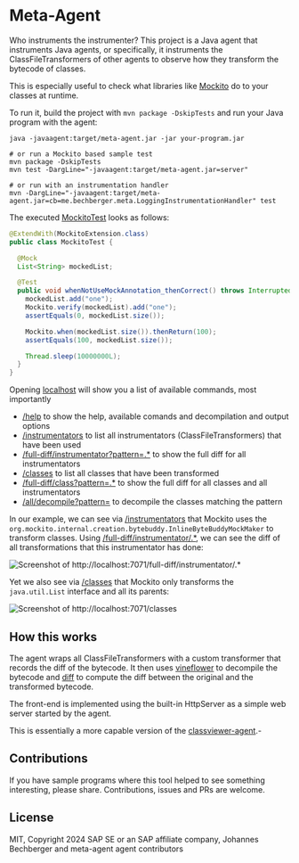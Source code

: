 Meta-Agent
==========

Who instruments the instrumenter? This project is a Java agent that instruments Java agents,
or specifically, it instruments the ClassFileTransformers of other agents to observe how they transform
the bytecode of classes.

This is especially useful to check what libraries like [Mockito](https://site.mockito.org/) do to your classes at runtime.

To run it, build the project with `mvn package -DskipTests` and run your Java program with the agent:

```shell
java -javaagent:target/meta-agent.jar -jar your-program.jar

# or run a Mockito based sample test
mvn package -DskipTests
mvn test -DargLine="-javaagent:target/meta-agent.jar=server"

# or run with an instrumentation handler
mvn -DargLine="-javaagent:target/meta-agent.jar=cb=me.bechberger.meta.LoggingInstrumentationHandler" test
```

The executed [MockitoTest](src/test/java/me/bechberger/meta/MockitoTest.java) looks as follows:

```java
@ExtendWith(MockitoExtension.class)
public class MockitoTest {

  @Mock
  List<String> mockedList;

  @Test
  public void whenNotUseMockAnnotation_thenCorrect() throws InterruptedException {
    mockedList.add("one");
    Mockito.verify(mockedList).add("one");
    assertEquals(0, mockedList.size());

    Mockito.when(mockedList.size()).thenReturn(100);
    assertEquals(100, mockedList.size());

    Thread.sleep(10000000L);
  }
}
```

Opening [localhost](http://localhost:7071) will show you a list of available commands, most importantly
- [/help](http://localhost:7071) to show the help, available comands and decompilation and output options
- [/instrumentators](http://localhost:7071/instrumentators) to list all instrumentators (ClassFileTransformers) that have been used
- [/full-diff/instrumentator?pattern=.*](http://localhost:7071/full-diff/instrumentator?pattern=.*)
  to show the full diff for all instrumentators
- [/classes](http://localhost:7071/classes) to list all classes that have been transformed
- [/full-diff/class?pattern=.*](http://localhost:7071/full-diff/class?pattern=.*)
  to show the full diff for all classes and all instrumentators
- [/all/decompile?pattern=<pattern>](http://localhost:7071/all/decompile?pattern=<pattern>)
  to decompile the classes matching the pattern

In our example, we can see via [/instrumentators](http://localhost:7071/instrumentators) that Mockito uses
the `org.mockito.internal.creation.bytebuddy.InlineByteBuddyMockMaker` to transform classes.
Using [/full-diff/instrumentator/.*](http://localhost:7071/full-diff/instrumentator/.*), we can see the diff of all
transformations that this instrumentator has done:

![Screenshot of http://localhost:7071/full-diff/instrumentator/.*](img/instrumentators.png)

Yet we also see via [/classes](http://localhost:7071/classes) that Mockito only transforms the `java.util.List` 
interface and all its parents:

![Screenshot of http://localhost:7071/classes](img/classes.png)

How this works
--------------

The agent wraps all ClassFileTransformers with a custom transformer that records the diff of the bytecode.
It then uses [vineflower](http://vineflower.org/) to decompile the bytecode and 
[diff](https://www.gnu.org/software/diffutils/)
to compute the diff between the original and the transformed bytecode.

The front-end is implemented using the built-in HttpServer as a simple web server started by the agent.

This is essentially a more capable version of the [classviewer-agent](https://github.com/parttimenerd/classviewer-agent).-

Contributions
-------------
If you have sample programs where this tool helped to see something interesting, please share.
Contributions, issues and PRs are welcome.

License
-------
MIT, Copyright 2024 SAP SE or an SAP affiliate company, Johannes Bechberger
and meta-agent agent contributors
